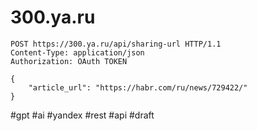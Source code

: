 # 300.ya.ru

```http
POST https://300.ya.ru/api/sharing-url HTTP/1.1
Content-Type: application/json
Authorization: OAuth TOKEN

{
    "article_url": "https://habr.com/ru/news/729422/"
}
```

#gpt #ai #yandex #rest #api
#draft